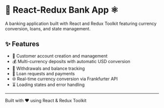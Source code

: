 # 🏦 React-Redux Bank App ⚛️

A banking application built with React and Redux Toolkit featuring currency conversion, loans, and state management.

## ✨ Features

- 👤 Customer account creation and management
- 💰 Multi-currency deposits with automatic USD conversion
- 💸 Withdrawals and balance tracking
- 🏦 Loan requests and payments
- 🌐 Real-time currency conversion via Frankfurter API
- ⏳ Loading states and error handling


---
Built with ❤️ using React & Redux Toolkit
